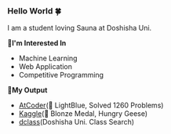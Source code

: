 ### Hello World 🍀

I am a student loving Sauna at Doshisha Uni.

🍎**I'm Interested In**
- Machine Learning
- Web Application
- Competitive Programming

🍊**My Output**
- [AtCoder](https://atcoder.jp/users/cozy_sauna)(🐳 LightBlue, Solved 1260 Problems)
- [Kaggle](https://www.kaggle.com/cozysauna)(🥉 Blonze Medal, Hungry Geese)
- [dclass](https://dclass-search.herokuapp.com/dclass/)(Doshisha Uni. Class Search)